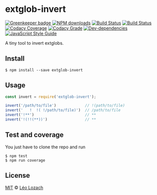 # extglob-invert

[![Greenkeeper badge](https://badges.greenkeeper.io/Leelow/extglob-invert.svg)](https://greenkeeper.io/)
[![NPM downloads][downloads-image]][downloads-url]
[![Build Status][travis-image]][travis-url]
[![Build Status][appveyor-image]][appveyor-url]
[![Codacy Coverage][codacy-coverage-image]][codacy-coverage-url]
[![Codacy Grade][codacy-grade-image]][codacy-grade-url]
[![Dev-dependencies][dev-dependencies-image]][dev-dependencies-url]
[![JavaScript Style Guide][javascript-standard-image]][javascript-standard-url]

A tiny tool to invert extglobs.

## Install

```
$ npm install --save extglob-invert
```

## Usage

```js
const invert = require('extglob-invert');

invert('/path/to/file')             // !(path/to/file)
invert('   !  !( !/path/to/file)')  // /path/to/file
invert('!**')                       // **
invert('!(!!(**))')                 // **

```

## Test and coverage
You just have to clone the repo and run

```
$ npm test
$ npm run coverage
```

## License

[MIT](LICENSE) © [Léo Lozach](https://github.com/Leelow)

[downloads-image]: https://img.shields.io/npm/dt/extglob-invert.svg?maxAge=3600
[downloads-url]: https://www.npmjs.com/package/extglob-invert
[travis-image]: https://travis-ci.org/Leelow/extglob-invert.svg?branch=master
[travis-url]: https://travis-ci.org/Leelow/extglob-invert
[appveyor-image]: https://ci.appveyor.com/api/projects/status/32aj3ap0kelnbdqt?svg=true
[appveyor-url]: https://ci.appveyor.com/project/Leelow/extglob-invert
[codacy-coverage-image]: https://api.codacy.com/project/badge/Coverage/be1d56eb162d41a586ecac79685161f7
[codacy-coverage-url]: https://www.codacy.com/app/Leelow/extglob-invert?utm_source=github.com&utm_medium=referral&utm_content=Leelow/extglob-invert&utm_campaign=Badge_Coverage
[codacy-grade-image]: https://api.codacy.com/project/badge/Grade/be1d56eb162d41a586ecac79685161f7
[codacy-grade-url]: https://www.codacy.com/app/Leelow/extglob-invert?utm_source=github.com&amp;utm_medium=referral&amp;utm_content=Leelow/extglob-invert&amp;utm_campaign=Badge_Grade
[dev-dependencies-image]: https://david-dm.org/leelow/extglob-invert/dev-status.svg
[dev-dependencies-url]: https://david-dm.org/leelow/extglob-invert?type=dev
[javascript-standard-image]: https://img.shields.io/badge/code%20style-standard-brightgreen.svg
[javascript-standard-url]: http://standardjs.com/
